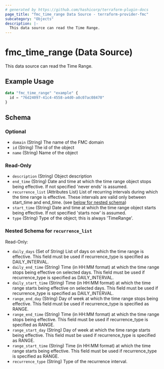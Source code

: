 ```yaml
---
# generated by https://github.com/hashicorp/terraform-plugin-docs
page_title: "fmc_time_range Data Source - terraform-provider-fmc"
subcategory: "Objects"
description: |-
  This data source can read the Time Range.
---
```


# fmc_time_range (Data Source)

This data source can read the Time Range.

## Example Usage

```terraform
data "fmc_time_range" "example" {
  id = "76d24097-41c4-4558-a4d0-a8c07ac08470"
}
```

<!-- schema generated by tfplugindocs -->
## Schema

### Optional

- `domain` (String) The name of the FMC domain
- `id` (String) The id of the object
- `name` (String) Name of the object

### Read-Only

- `description` (String) Object description
- `end_time` (String) Date and time at which the time range object stops being effective. If not specified 'never ends' is assumed.
- `recurrence_list` (Attributes List) List of recurring intervals during which the time range is effective. These intervals are valid only between start_time and end_time. (see [below for nested schema](#nestedatt--recurrence_list))
- `start_time` (String) Date and time at which the time range object starts being effective. If not specified 'starts now' is assumed.
- `type` (String) Type of the object; this is always 'TimeRange'.

<a id="nestedatt--recurrence_list"></a>
### Nested Schema for `recurrence_list`

Read-Only:

- `daily_days` (Set of String) List of days on which the time range is effective. This field must be used if recurrence_type is specified as DAILY_INTERVAL.
- `daily_end_time` (String) Time (in HH:MM format) at which the time range stops being effective on selected days. This field must be used if recurrence_type is specified as DAILY_INTERVAL.
- `daily_start_time` (String) Time (in HH:MM format) at which the time range starts being effective on selected days. This field must be used if recurrence_type is specified as DAILY_INTERVAL.
- `range_end_day` (String) Day of week at which the time range stops being effective. This field must be used if recurrence_type is specified as RANGE.
- `range_end_time` (String) Time (in HH:MM format) at which the time range stops being effective. This field must be used if recurrence_type is specified as RANGE.
- `range_start_day` (String) Day of week at which the time range starts being effective. This field must be used if recurrence_type is specified as RANGE.
- `range_start_time` (String) Time (in HH:MM format) at which the time range starts being effective. This field must be used if recurrence_type is specified as RANGE.
- `recurrence_type` (String) Type of the recurrence interval.
